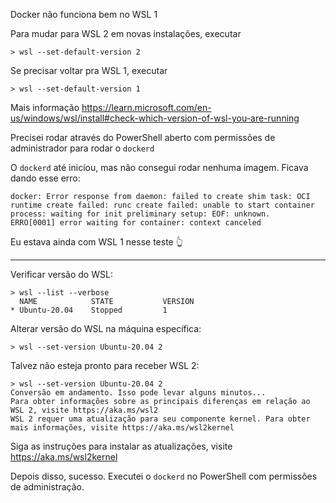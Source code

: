 Docker não funciona bem no WSL 1

Para mudar para WSL 2 em novas instalações, executar

    > wsl --set-default-version 2

Se precisar voltar pra WSL 1, executar

    > wsl --set-default-version 1

Mais informação https://learn.microsoft.com/en-us/windows/wsl/install#check-which-version-of-wsl-you-are-running

Precisei rodar através do PowerShell aberto com permissões de administrador para rodar o `dockerd`

O `dockerd` até iniciou, mas não consegui rodar nenhuma imagem. Ficava dando esse erro:

```
docker: Error response from daemon: failed to create shim task: OCI runtime create failed: runc create failed: unable to start container process: waiting for init preliminary setup: EOF: unknown.
ERRO[0001] error waiting for container: context canceled
```

Eu estava ainda com WSL 1 nesse teste 👆

-----

Verificar versão do WSL:

    > wsl --list --verbose
      NAME            STATE           VERSION
    * Ubuntu-20.04    Stopped         1
    
Alterar versão do WSL na máquina específica:

    > wsl --set-version Ubuntu-20.04 2
    
Talvez não esteja pronto para receber WSL 2:

    > wsl --set-version Ubuntu-20.04 2
    Conversão em andamento. Isso pode levar alguns minutos...
    Para obter informações sobre as principais diferenças em relação ao WSL 2, visite https://aka.ms/wsl2
    WSL 2 requer uma atualização para seu componente kernel. Para obter mais informações, visite https://aka.ms/wsl2kernel

Siga as instruções para instalar as atualizações, visite https://aka.ms/wsl2kernel

Depois disso, sucesso. Executei o `dockerd` no PowerShell com permissões de administração.
